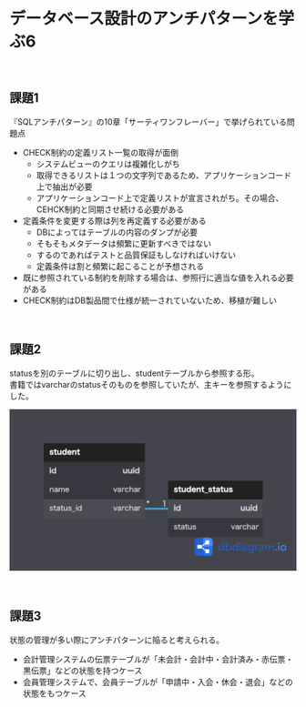 # データベース設計のアンチパターンを学ぶ6

<br>

## 課題1
『SQLアンチパターン』の10章「サーティワンフレーバー」で挙げられている問題点
- CHECK制約の定義リスト一覧の取得が面倒
  - システムビューのクエリは複雑化しがち
  - 取得できるリストは１つの文字列であるため、アプリケーションコード上で抽出が必要
  - アプリケーションコード上で定義リストが宣言されがち。その場合、CEHCK制約と同期させ続ける必要がある
- 定義条件を変更する際は列を再定義する必要がある
  - DBによってはテーブルの内容のダンプが必要
  - そもそもメタデータは頻繁に更新すべきではない
  - するのであればテストと品質保証もしなければいけない
  - 定義条件は割と頻繁に起こることが予想される
- 既に参照されている制約を削除する場合は、参照行に適当な値を入れる必要がある
- CHECK制約はDB製品間で仕様が統一されていないため、移植が難しい

<br>

## 課題2
statusを別のテーブルに切り出し、studentテーブルから参照する形。  
書籍ではvarcharのstatusそのものを参照していたが、主キーを参照するようにした。

![モデリング図](データベース設計のアンチパターンを学ぶ6.png)

<br>

## 課題3
状態の管理が多い際にアンチパターンに陥ると考えられる。
- 会計管理システムの伝票テーブルが「未会計・会計中・会計済み・赤伝票・黒伝票」などの状態を持つケース
- 会員管理システムで、会員テーブルが「申請中・入会・休会・退会」などの状態をもつケース